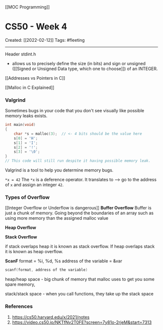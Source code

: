 [[MOC Programming]]

# CS50 - Week 4
Created:  [[2022-02-12]]
Tags: #fleeting 

---
Header stdint.h
- allows us to precisely define the size (in bits) and sign or unsigned ([[Signed or Unsigned Data type, which one to choose]]) of an INTEGER. 



[[Addresses vs Pointers in C]]



[[Malloc in C Explained]]



### Valgrind
Sometimes bugs in your code that you don't see visually like possible memory leaks exists. 
```C
int main(void)
{
	char *s = malloc(3);  // <- 4 bits should be the value here
	s[0] = 'H';
	s[1] = 'I';
	s[2] = '!';
	s[3] = '\0';
}
// This code will still run despite it having possible memory leak. 
```

Valgrind is a tool to help you determine memory bugs.

`*x = 42` The `*x` is a deference operator. 
It translates to --> go to the address of `x` and assign an integer `42`. 


### Types of Overflow
[[Integer Overflow or Underflow is dangerous]]
**Buffer Overflow**
Buffer is just a chunk of memory. Going beyond the boundaries of an array such as using more memory than the assigned malloc value

**Heap Overflow**


**Stack Overflow**

if stack overlaps heap it is known as stack overflow. If heap overlaps stack it is known as heap overflow.




**ScanF**
format = %i, %d, %s
address of the variable = &var
```C
scanf(format, address of the variable)


```


heap/heap space - big chunk of memory that malloc uses to get you some spare memory,

stack/stack space - when you call functions, they take up the stack space






### References
1. https://cs50.harvard.edu/x/2021/notes
2. https://video.cs50.io/NKTfNv2T0FE?screen=7y81o-2rjeM&start=7313